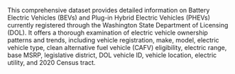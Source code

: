 This comprehensive dataset provides detailed information on Battery Electric Vehicles (BEVs) and Plug-in Hybrid Electric Vehicles (PHEVs) currently registered through the Washington State Department of Licensing (DOL). It offers a thorough examination of electric vehicle ownership patterns and trends, including vehicle registration, make, model, electric vehicle type, clean alternative fuel vehicle (CAFV) eligibility, electric range, base MSRP, legislative district, DOL vehicle ID, vehicle location, electric utility, and 2020 Census tract. 
